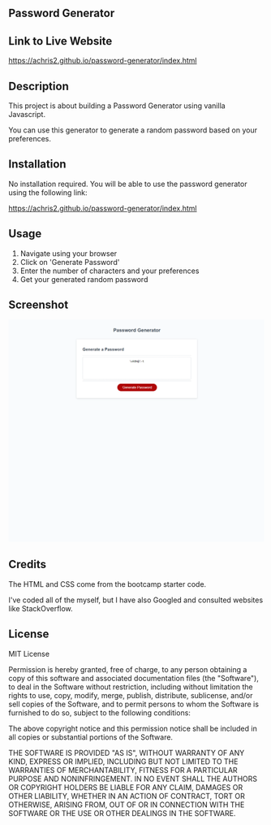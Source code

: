 ## Password Generator


## Link to Live Website
https://achris2.github.io/password-generator/index.html

## Description

This project is about building a Password Generator using vanilla Javascript. 

You can use this generator to generate a random password based on your preferences. 

## Installation
No installation required. You will be able to use the password generator using the following link:

https://achris2.github.io/password-generator/index.html

## Usage

1. Navigate using your browser
2. Click on 'Generate Password'
3. Enter the number of characters and your preferences
4. Get your generated random password   


## Screenshot

![screenshot](https://raw.githubusercontent.com/achris2/password-generator/main/assets/screenshot.png)

## Credits

The HTML and CSS come from the bootcamp starter code. 

I've coded all of the myself, but I have also Googled and consulted websites like StackOverflow. 

## License
MIT License

Permission is hereby granted, free of charge, to any person obtaining a copy of this software and associated documentation files (the "Software"), to deal in the Software without restriction, including without limitation the rights to use, copy, modify, merge, publish, distribute, sublicense, and/or sell copies of the Software, and to permit persons to whom the Software is furnished to do so, subject to the following conditions:

The above copyright notice and this permission notice shall be included in all copies or substantial portions of the Software.

THE SOFTWARE IS PROVIDED "AS IS", WITHOUT WARRANTY OF ANY KIND, EXPRESS OR IMPLIED, INCLUDING BUT NOT LIMITED TO THE WARRANTIES OF MERCHANTABILITY, FITNESS FOR A PARTICULAR PURPOSE AND NONINFRINGEMENT. IN NO EVENT SHALL THE AUTHORS OR COPYRIGHT HOLDERS BE LIABLE FOR ANY CLAIM, DAMAGES OR OTHER LIABILITY, WHETHER IN AN ACTION OF CONTRACT, TORT OR OTHERWISE, ARISING FROM, OUT OF OR IN CONNECTION WITH THE SOFTWARE OR THE USE OR OTHER DEALINGS IN THE SOFTWARE.
